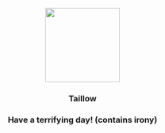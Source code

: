 <p align="center">
    <img src="https://raw.githubusercontent.com/PokeAPI/sprites/master/sprites/pokemon/276.png" width="150" height="150">
</p>
<h3 align="center"> <b>Taillow</b></h3>
<h3 align="center">Have a terrifying day! (contains irony)</h3>
